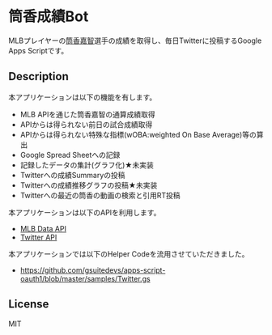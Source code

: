 筒香成績Bot
====

MLBプレイヤーの[筒香嘉智](https://www.mlb.com/player/yoshitomo-tsutsugo-660294)選手の成績を取得し、毎日Twitterに投稿するGoogle Apps Scriptです。

## Description

本アプリケーションは以下の機能を有します。
* MLB APIを通じた筒香嘉智の通算成績取得
* APIからは得られない前日の試合成績取得
* APIからは得られない特殊な指標(wOBA:weighted On Base Average)等の算出
* Google Spread Sheetへの記録
* 記録したデータの集計(グラフ化)★未実装
* Twitterへの成績Summaryの投稿
* Twitterへの成績推移グラフの投稿★未実装
* Twitterへの最近の筒香の動画の検索と引用RT投稿

本アプリケーションは以下のAPIを利用します。
* [MLB Data API](https://appac.github.io/mlb-data-api-docs/)
* [Twitter API](https://developer.twitter.com/ja/docs/ads/general/api-reference)

本アプリケーションでは以下のHelper Codeを流用させていただきました。
* https://github.com/gsuitedevs/apps-script-oauth1/blob/master/samples/Twitter.gs

## License
MIT

